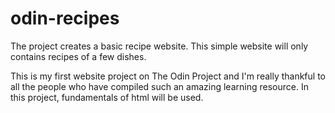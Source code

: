 # odin-recipes
The project creates a basic recipe website. This simple website will only contains recipes of a few dishes.

This is my first website project on The Odin Project and I'm really thankful to all the people who have compiled such an amazing learning resource. In this project, fundamentals of html will be used.